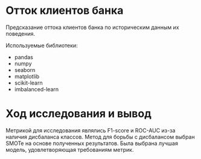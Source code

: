 # Отток клиентов банка
Предсказание оттока клиентов банка по историческим данным их поведения.

Используемые библиотеки:

* pandas
* numpy
* seaborn
* matplotlib
* scikit-learn
* imbalanced-learn

# Ход исследования и вывод
Метрикой для исследования являлись F1-score и ROC-AUC из-за наличия дисбаланса классов. Метод для борьбы с дисбалансом выбран SMOTe на основе полученных результатов. Была выбрана лучшая модель, удовлетворяющая требованиям метрик.
